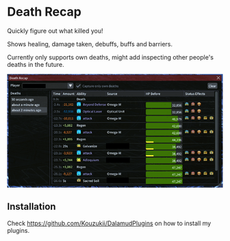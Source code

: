 # Death Recap

Quickly figure out what killed you!

Shows healing, damage taken, debuffs, buffs and barriers.

Currently only supports own deaths, might add inspecting other people's deaths in the future.

![deathrecap](docs/deathrecap.png)

## Installation

Check https://github.com/Kouzukii/DalamudPlugins on how to install my plugins.